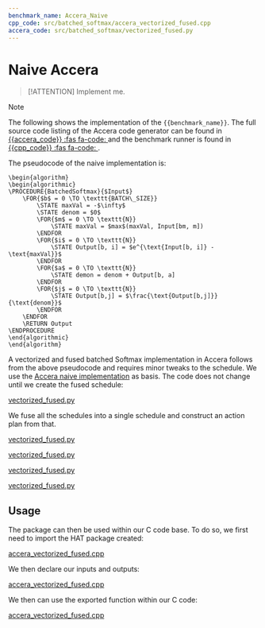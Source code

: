 ```yaml
---
benchmark_name: Accera_Naive
cpp_code: src/batched_softmax/accera_vectorized_fused.cpp
accera_code: src/batched_softmax/vectorized_fused.py
---
```

# Naive Accera



> [!ATTENTION]
> Implement me.

> [!Note]
> The following shows the implementation of the `{{benchmark_name}}`.
> The full source code listing of the Accera code generator can be found in  [{{accera_code}} :fas fa-code: ]({{accera_code}}) and the benchmark runner is found in [{{cpp_code}} :fas fa-code: ]({{cpp_code}}).
 

The pseudocode of the naive implementation is:

```algorithm
\begin{algorithm} 
\begin{algorithmic} 
\PROCEDURE{BatchedSoftmax}{$Input$}
    \FOR{$b$ = 0 \TO \texttt{BATCH\_SIZE}} 
        \STATE maxVal = -$\infty$
        \STATE denom = $0$
        \FOR{$m$ = 0 \TO \texttt{N}} 
            \STATE maxVal = $max$(maxVal, Input[bm, m])
        \ENDFOR 
        \FOR{$i$ = 0 \TO \texttt{N}} 
            \STATE Output[b, i] = $e^{\text{Input[b, i]} - \text{maxVal}}$
        \ENDFOR 
        \FOR{$a$ = 0 \TO \texttt{N}} 
            \STATE demon = denom + Output[b, a]
        \ENDFOR 
        \FOR{$j$ = 0 \TO \texttt{N}} 
            \STATE Output[b,j] = $\frac{\text{Output[b,j]}}{\text{denom}}$ 
        \ENDFOR 
    \ENDFOR  
    \RETURN Output
\ENDPROCEDURE
\end{algorithmic}
\end{algorithm}
```


A vectorized and fused batched Softmax implementation in Accera follows from the above pseudocode and requires minor tweaks to the schedule.
We use the [Accera naive implementation](naive.py) as basis.
The code does not change until we create the fused schedule:

[vectorized_fused.py](vectorized_fused.py ':include :type=code python :fragment=naive')


We fuse all the schedules into a single schedule and construct an action plan from that.

[vectorized_fused.py](vectorized_fused.py ':include :type=code python :fragment=fuse')


[vectorized_fused.py](vectorized_fused.py ':include :type=code python :fragment=schedule')

[vectorized_fused.py](vectorized_fused.py ':include :type=code python :fragment=vectorize')

[vectorized_fused.py](vectorized_fused.py ':include :type=code python :fragment=export-package')


## Usage

The package can then be used within our C code base.
To do so, we first need to import the HAT package created:

[accera_vectorized_fused.cpp](accera_vectorized_fused.cpp ':include :type=code cpp :fragment=import-hat')

We then declare our inputs and outputs:

[accera_vectorized_fused.cpp](accera_vectorized_fused.cpp ':include :type=code cpp :fragment=declare-io')

We then can use the exported function within our C code:

[accera_vectorized_fused.cpp](accera_vectorized_fused.cpp ':include :type=code cpp :fragment=use-function')
